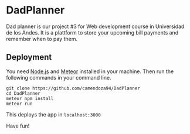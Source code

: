 # DadPlanner
Dad planner is our project #3 for Web development course in Universidad de los Andes. It is a plattform to store your upcoming bill payments and remember when to pay them.

## Deployment

You need [Node.js](https://nodejs.org/) and [Meteor](https://www.meteor.com/) installed in your machine. Then run the following commands in your command line.

```
git clone https://github.com/camendoza94/DadPlanner
cd DadPlanner
meteor npm install
meteor run
```
This deploys the app in `localhost:3000`

Have fun!
